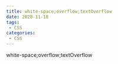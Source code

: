 ```yaml
---
title: white-space;overflow;textOverflow
date: 2020-11-18
tags:
 - CSS
categories: 
 - CSS
---
```


white-space;overflow;textOverflow